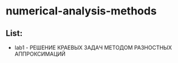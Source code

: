 # numerical-analysis-methods

## List:

* lab1 - РЕШЕНИЕ КРАЕВЫХ ЗАДАЧ МЕТОДОМ РАЗНОСТНЫХ АППРОКСИМАЦИЙ
